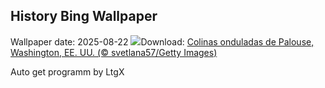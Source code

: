 ## History Bing Wallpaper
Wallpaper date: 2025-08-22
![](https://www.bing.com/th?id=OHR.PalouseWA_ES-ES8103118141_UHD.jpg&w=1000)Download: [Colinas onduladas de Palouse, Washington, EE. UU. (© svetlana57/Getty Images)](https://www.bing.com/th?id=OHR.PalouseWA_ES-ES8103118141_UHD.jpg)

Auto get programm by LtgX
